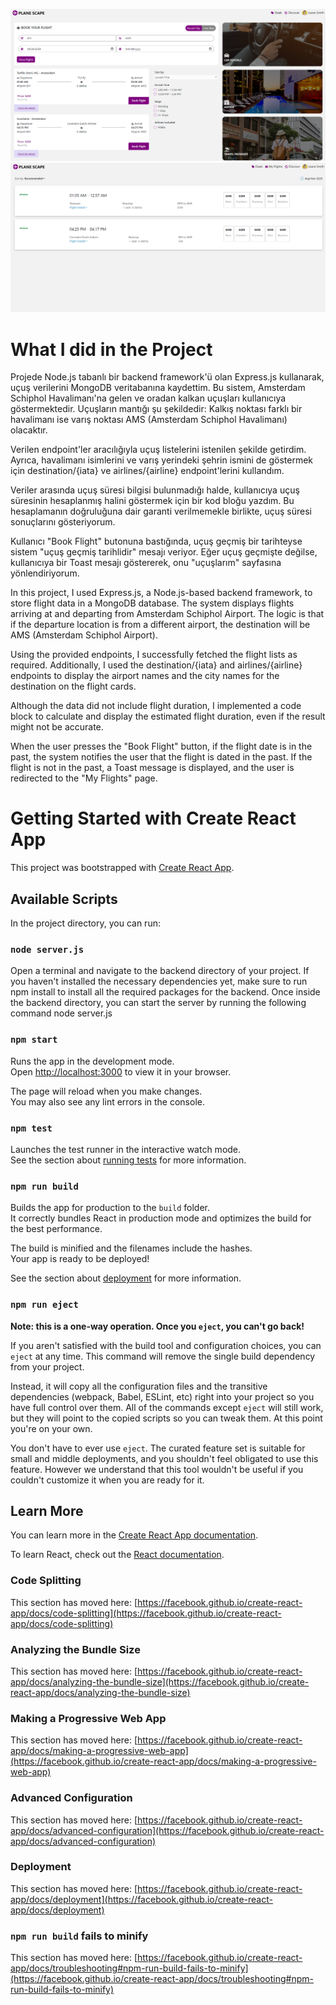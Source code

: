 
![My Flights MainPage Screenshot](./public/images/main-page.png)
![My Flights Screenshot](./public/images/my-flights.png)

# What I did in the Project
Projede Node.js tabanlı bir backend framework'ü olan Express.js kullanarak, uçuş verilerini MongoDB veritabanına kaydettim. Bu sistem, Amsterdam Schiphol Havalimanı'na gelen ve oradan kalkan uçuşları kullanıcıya göstermektedir. Uçuşların mantığı şu şekildedir: Kalkış noktası farklı bir havalimanı ise varış noktası AMS (Amsterdam Schiphol Havalimanı) olacaktır.

Verilen endpoint'ler aracılığıyla uçuş listelerini istenilen şekilde getirdim. Ayrıca, havalimanı isimlerini ve varış yerindeki şehrin ismini de göstermek için destination/{iata} ve airlines/{airline} endpoint'lerini kullandım.

Veriler arasında uçuş süresi bilgisi bulunmadığı halde, kullanıcıya uçuş süresinin hesaplanmış halini göstermek için bir kod bloğu yazdım. Bu hesaplamanın doğruluğuna dair garanti verilmemekle birlikte, uçuş süresi sonuçlarını gösteriyorum.

Kullanıcı "Book Flight" butonuna bastığında, uçuş geçmiş bir tarihteyse sistem "uçuş geçmiş tarihlidir" mesajı veriyor. Eğer uçuş geçmişte değilse, kullanıcıya bir Toast mesajı göstererek, onu "uçuşlarım" sayfasına yönlendiriyorum.

In this project, I used Express.js, a Node.js-based backend framework, to store flight data in a MongoDB database. The system displays flights arriving at and departing from Amsterdam Schiphol Airport. The logic is that if the departure location is from a different airport, the destination will be AMS (Amsterdam Schiphol Airport).

Using the provided endpoints, I successfully fetched the flight lists as required. Additionally, I used the destination/{iata} and airlines/{airline} endpoints to display the airport names and the city names for the destination on the flight cards.

Although the data did not include flight duration, I implemented a code block to calculate and display the estimated flight duration, even if the result might not be accurate.

When the user presses the "Book Flight" button, if the flight date is in the past, the system notifies the user that the flight is dated in the past. If the flight is not in the past, a Toast message is displayed, and the user is redirected to the "My Flights" page.

# Getting Started with Create React App

This project was bootstrapped with [Create React App](https://github.com/facebook/create-react-app).

## Available Scripts

In the project directory, you can run:
### `node server.js`

Open a terminal and navigate to the backend directory of your project.
If you haven't installed the necessary dependencies yet, make sure to run npm install to install all the required packages for the backend.
Once inside the backend directory, you can start the server by running the following command 
node server.js

### `npm start`

Runs the app in the development mode.\
Open [http://localhost:3000](http://localhost:3000) to view it in your browser.

The page will reload when you make changes.\
You may also see any lint errors in the console.

### `npm test`

Launches the test runner in the interactive watch mode.\
See the section about [running tests](https://facebook.github.io/create-react-app/docs/running-tests) for more information.

### `npm run build`

Builds the app for production to the `build` folder.\
It correctly bundles React in production mode and optimizes the build for the best performance.

The build is minified and the filenames include the hashes.\
Your app is ready to be deployed!

See the section about [deployment](https://facebook.github.io/create-react-app/docs/deployment) for more information.

### `npm run eject`

**Note: this is a one-way operation. Once you `eject`, you can't go back!**

If you aren't satisfied with the build tool and configuration choices, you can `eject` at any time. This command will remove the single build dependency from your project.

Instead, it will copy all the configuration files and the transitive dependencies (webpack, Babel, ESLint, etc) right into your project so you have full control over them. All of the commands except `eject` will still work, but they will point to the copied scripts so you can tweak them. At this point you're on your own.

You don't have to ever use `eject`. The curated feature set is suitable for small and middle deployments, and you shouldn't feel obligated to use this feature. However we understand that this tool wouldn't be useful if you couldn't customize it when you are ready for it.

## Learn More

You can learn more in the [Create React App documentation](https://facebook.github.io/create-react-app/docs/getting-started).

To learn React, check out the [React documentation](https://reactjs.org/).

### Code Splitting

This section has moved here: [https://facebook.github.io/create-react-app/docs/code-splitting](https://facebook.github.io/create-react-app/docs/code-splitting)

### Analyzing the Bundle Size

This section has moved here: [https://facebook.github.io/create-react-app/docs/analyzing-the-bundle-size](https://facebook.github.io/create-react-app/docs/analyzing-the-bundle-size)

### Making a Progressive Web App

This section has moved here: [https://facebook.github.io/create-react-app/docs/making-a-progressive-web-app](https://facebook.github.io/create-react-app/docs/making-a-progressive-web-app)

### Advanced Configuration

This section has moved here: [https://facebook.github.io/create-react-app/docs/advanced-configuration](https://facebook.github.io/create-react-app/docs/advanced-configuration)

### Deployment

This section has moved here: [https://facebook.github.io/create-react-app/docs/deployment](https://facebook.github.io/create-react-app/docs/deployment)

### `npm run build` fails to minify

This section has moved here: [https://facebook.github.io/create-react-app/docs/troubleshooting#npm-run-build-fails-to-minify](https://facebook.github.io/create-react-app/docs/troubleshooting#npm-run-build-fails-to-minify)
